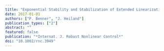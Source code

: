 ```yaml
---
title: "Exponential Stability and Stabilization of Extended Linearizations via Continuous Updates of Riccati Based Feedback"
date: 2017-01-01
authors: ["P. Benner", "J. Heiland"]
publication_types: ["2"]
abstract: ""
featured: false
publication: "*Internat. J. Robust Nonlinear Control*"
doi: "10.1002/rnc.3949"
---
```


